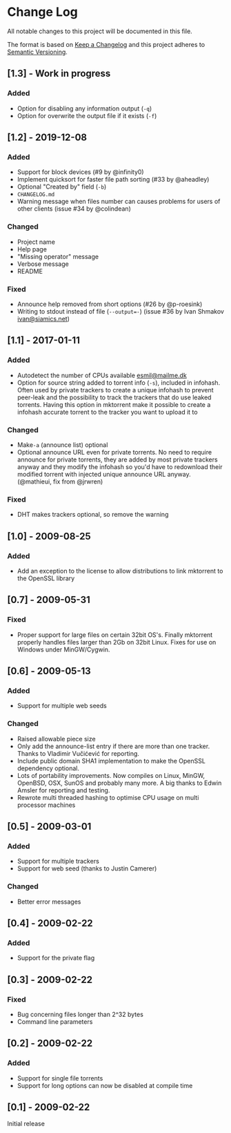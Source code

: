 # Change Log
All notable changes to this project will be documented in this file.

The format is based on [Keep a Changelog](http://keepachangelog.com/)
and this project adheres to [Semantic Versioning](http://semver.org/).

## [1.3] - Work in progress
### Added
- Option for disabling any information output (`-q`)
- Option for overwrite the output file if it exists (`-f`)

## [1.2] - 2019-12-08
### Added
- Support for block devices (#9 by @infinity0)
- Implement quicksort for faster file path sorting (#33 by @aheadley)
- Optional "Created by" field (`-b`)
- `CHANGELOG.md`
- Warning message when files number can causes problems for users of other
  clients (issue #34 by @colindean)
### Changed
- Project name
- Help page
- "Missing operator" message
- Verbose message
- README
### Fixed
- Announce help removed from short options (#26 by @p-roesink)
- Writing to stdout instead of file (`--output=-`) (issue #36 by Ivan Shmakov
  <ivan@siamics.net>)

## [1.1] - 2017-01-11
### Added
- Autodetect the number of CPUs available <esmil@mailme.dk>
- Option for source string added to torrent info (`-s`), included in infohash.
  Often used by private trackers to create a unique infohash to prevent
  peer-leak and the possibility to track the trackers that do use leaked
  torrents. Having this option in mktorrent make it possible to create a
  infohash accurate torrent to the tracker you want to upload it to
### Changed
- Make`-a` (announce list) optional
- Optional announce URL even for private torrents. No need to require announce
  for private torrents, they are added by most private trackers anyway and they
  modify the infohash so you'd have to redownload their modified torrent with
  injected unique announce URL anyway. (@mathieui, fix from @jrwren)
### Fixed
- DHT makes trackers optional, so remove the warning

## [1.0] - 2009-08-25
### Added
- Add an exception to the license to allow distributions to link mktorrent to the OpenSSL library

## [0.7] - 2009-05-31
### Fixed
- Proper support for large files on certain 32bit OS's.
  Finally mktorrent properly handles files larger than 2Gb on 32bit Linux.
  Fixes for use on Windows under MinGW/Cygwin.
  
## [0.6] - 2009-05-13
### Added
- Support for multiple web seeds
### Changed
- Raised allowable piece size
- Only add the announce-list entry if there are more than one tracker.
  Thanks to Vladimir Vučićević for reporting.
- Include public domain SHA1 implementation to make the OpenSSL dependency optional.
- Lots of portability improvements. Now compiles on Linux, MinGW, OpenBSD, OSX,
  SunOS and probably many more. A big thanks to Edwin Amsler for reporting and
  testing.
- Rewrote multi threaded hashing to optimise CPU usage on multi processor machines

## [0.5] - 2009-03-01
### Added
- Support for multiple trackers
- Support for web seed (thanks to Justin Camerer)
### Changed
- Better error messages

## [0.4] - 2009-02-22
### Added
- Support for the private flag

## [0.3] - 2009-02-22
### Fixed
- Bug concerning files longer than 2^32 bytes
- Command line parameters

## [0.2] - 2009-02-22
### Added
- Support for single file torrents
- Support for long options can now be disabled at compile time

## [0.1] - 2009-02-22
Initial release
